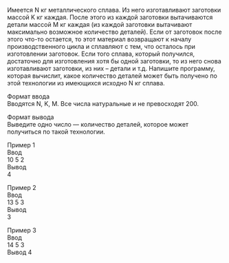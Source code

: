 Имеется N кг металлического сплава. Из него изготавливают заготовки массой K кг каждая. После этого из каждой заготовки вытачиваются детали массой M кг каждая (из каждой заготовки вытачивают максимально возможное количество деталей). Если от заготовок после этого что-то остается, то этот материал возвращают к началу производственного цикла и сплавляют с тем, что осталось при изготовлении заготовок. Если того сплава, который получился, достаточно для изготовления хотя бы одной заготовки, то из него снова изготавливают заготовки, из них – детали и т.д. Напишите программу, которая вычислит, какое количество деталей может быть получено по этой технологии из имеющихся исходно N кг сплава.   
 
Формат ввода  
Вводятся N, K, M. Все числа натуральные и не превосходят 200.  

Формат вывода  
Выведите одно число — количество деталей, которое может получиться по такой технологии.  

Пример 1  
Ввод	  
10 5 2   
Вывод   
4  


Пример 2  
Ввод   
13 5 3    
Вывод   
3    


Пример 3   
Ввод   
14 5 3      
Вывод 
4
